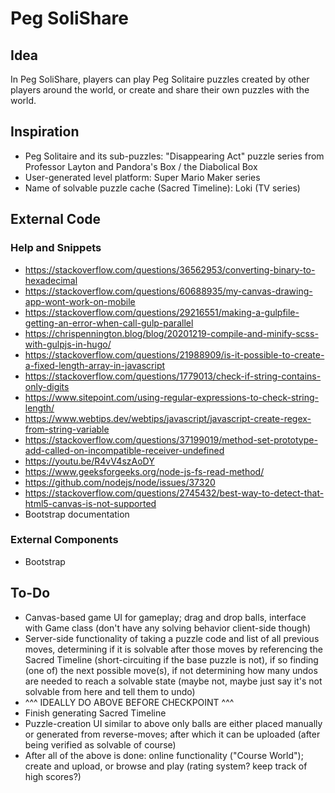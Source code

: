 # Peg SoliShare
## Idea
In Peg SoliShare, players can play Peg Solitaire puzzles created by other players around the world, or create and share their own puzzles with the world.
## Inspiration
- Peg Solitaire and its sub-puzzles: "Disappearing Act" puzzle series from Professor Layton and Pandora's Box / the Diabolical Box
- User-generated level platform: Super Mario Maker series
- Name of solvable puzzle cache (Sacred Timeline): Loki (TV series)
## External Code
### Help and Snippets
- https://stackoverflow.com/questions/36562953/converting-binary-to-hexadecimal
- https://stackoverflow.com/questions/60688935/my-canvas-drawing-app-wont-work-on-mobile
- https://stackoverflow.com/questions/29216551/making-a-gulpfile-getting-an-error-when-call-gulp-parallel
- https://chrispennington.blog/blog/20201219-compile-and-minify-scss-with-gulpjs-in-hugo/
- https://stackoverflow.com/questions/21988909/is-it-possible-to-create-a-fixed-length-array-in-javascript
- https://stackoverflow.com/questions/1779013/check-if-string-contains-only-digits
- https://www.sitepoint.com/using-regular-expressions-to-check-string-length/
- https://www.webtips.dev/webtips/javascript/javascript-create-regex-from-string-variable
- https://stackoverflow.com/questions/37199019/method-set-prototype-add-called-on-incompatible-receiver-undefined
- https://youtu.be/R4vV4szAoDY
- https://www.geeksforgeeks.org/node-js-fs-read-method/
- https://github.com/nodejs/node/issues/37320
- https://stackoverflow.com/questions/2745432/best-way-to-detect-that-html5-canvas-is-not-supported
- Bootstrap documentation
### External Components
- Bootstrap
## To-Do
- Canvas-based game UI for gameplay; drag and drop balls, interface with Game class (don't have any solving behavior client-side though)
- Server-side functionality of taking a puzzle code and list of all previous moves, determining if it is solvable after those moves by referencing the Sacred Timeline (short-circuiting if the base puzzle is not), if so finding (one of) the next possible move(s), if not determining how many undos are needed to reach a solvable state (maybe not, maybe just say it's not solvable from here and tell them to undo)
- ^^^ IDEALLY DO ABOVE BEFORE CHECKPOINT ^^^
- Finish generating Sacred Timeline
- Puzzle-creation UI similar to above only balls are either placed manually or generated from reverse-moves; after which it can be uploaded (after being verified as solvable of course)
- After all of the above is done: online functionality ("Course World"); create and upload, or browse and play (rating system? keep track of high scores?) 